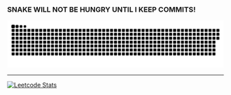 ### SNAKE WILL NOT BE HUNGRY UNTIL I KEEP COMMITS!
![snake gif](https://github.com/OfficialEvsty/OfficialEvsty/blob/output/github-snake.svg)
***

[![Leetcode Stats](https://leetcard.jacoblin.cool/OfficialEvsty)](https://leetcode.com/OfficialEvsty)   
